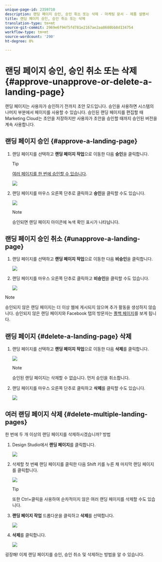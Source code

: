 ```yaml
---
unique-page-id: 2359710
description: 랜딩 페이지 승인, 승인 취소 또는 삭제 - 마케팅 문서 - 제품 설명서
title: 랜딩 페이지 승인, 승인 취소 또는 삭제
translation-type: tm+mt
source-git-commit: 2969e6f94f5fd781e2167ae2aa8680bb8d134754
workflow-type: tm+mt
source-wordcount: '290'
ht-degree: 0%

---
```



# 랜딩 페이지 승인, 승인 취소 또는 삭제 {#approve-unapprove-or-delete-a-landing-page}

랜딩 페이지는 사용자가 승인하기 전까지 초안 모드입니다. 승인을 사용하면 시스템의 나머지 부분에서 페이지를 사용할 수 있습니다. 승인된 랜딩 페이지를 편집할 때 Marketing Cloud는 초안을 저장하지만 사용자가 초안을 승인할 때까지 승인된 버전을 계속 사용합니다.

## 랜딩 페이지 승인 {#approve-a-landing-page}

1. 랜딩 페이지를 선택하고 **랜딩 페이지 작업**&#x200B;으로 이동한 다음 **승인**&#x200B;을 클릭합니다.

   >[!TIP]
   >
   >[여러 페이지를 한 번에 승인할 수 있습니다](/help/marketo/product-docs/demand-generation/landing-pages/landing-page-actions/approve-multiple-landing-pages-at-once.md).

   ![](assets/image2014-9-16-15-3a28-3a22.png)

1. 랜딩 페이지를 마우스 오른쪽 단추로 클릭하고 **승인**&#x200B;을 클릭할 수도 있습니다.

   ![](assets/image2014-9-16-15-3a30-3a4.png)

   >[!NOTE]
   >
   >승인되면 랜딩 페이지 아이콘에 녹색 확인 표시가 나타납니다.

## 랜딩 페이지 승인 취소 {#unapprove-a-landing-page}

1. 랜딩 페이지를 선택하고 **랜딩 페이지 작업**&#x200B;으로 이동한 다음 **비승인**&#x200B;을 클릭합니다.

   ![](assets/image2014-9-16-15-3a31-3a8.png)

1. 랜딩 페이지를 마우스 오른쪽 단추로 클릭하고 **비승인**&#x200B;을 클릭할 수도 있습니다.

   ![](assets/image2014-9-16-15-3a31-3a34.png)

>[!NOTE]
>
>승인되지 않은 랜딩 페이지는 더 이상 웹에 게시되지 않으며 추가 활동을 생성하지 않습니다. 승인되지 않은 랜딩 페이지와 Facebook 탭의 방문자는 [폴백 페이지](/help/marketo/product-docs/administration/settings/set-a-fallback-page.md)를 보게 됩니다.

## 랜딩 페이지 {#delete-a-landing-page} 삭제

1. 랜딩 페이지를 선택하고 **랜딩 페이지 작업**&#x200B;으로 이동한 다음 **삭제**&#x200B;를 클릭합니다.

   ![](assets/image2014-9-16-15-3a49-3a59.png)

   >[!NOTE]
   >
   >승인된 랜딩 페이지는 삭제할 수 없습니다. 먼저 승인을 취소합니다.

1. 랜딩 페이지를 마우스 오른쪽 단추로 클릭하고 **삭제**&#x200B;를 클릭할 수도 있습니다.

   ![](assets/image2014-9-16-15-3a50-3a40.png)

## 여러 랜딩 페이지 삭제 {#delete-multiple-landing-pages}

한 번에 두 개 이상의 랜딩 페이지를 삭제하시겠습니까? 방법

1. Design Studio에서 **랜딩 페이지**&#x200B;를 클릭합니다.

   ![](assets/one.png)

1. 삭제할 첫 번째 랜딩 페이지를 클릭한 다음 Shift 키를 누른 채 마지막 랜딩 페이지를 클릭합니다.

   ![](assets/two.png)

   >[!TIP]
   >
   >또한 Ctrl+클릭을 사용하여 순차적이지 않은 여러 랜딩 페이지를 삭제할 수도 있습니다.

1. **랜딩 페이지 작업** 드롭다운을 클릭하고 **삭제**&#x200B;를 선택합니다.

   ![](assets/three.png)

1. **삭제**&#x200B;를 클릭합니다.

   ![](assets/four.png)

굉장해! 이제 랜딩 페이지를 승인, 승인 취소 및 삭제하는 방법을 알 수 있습니다.
